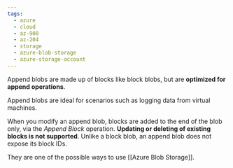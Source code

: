 ```yaml
---
tags:
  - azure
  - cloud
  - az-900
  - az-204
  - storage
  - azure-blob-storage
  - azure-storage-account
---
```


Append blobs are made up of blocks like block blobs, but are **optimized for append operations**.

Append blobs are ideal for scenarios such as logging data from virtual machines.

When you modify an append blob, blocks are added to the end of the blob only, via the _Append Block_ operation. **Updating or deleting of existing blocks is not supported**. Unlike a block blob, an append blob does not expose its block IDs.

They are one of the possible ways to use [[Azure Blob Storage]].
